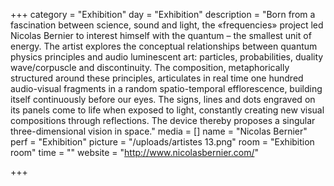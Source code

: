 +++
category = "Exhibition"
day = "Exhibition"
description = "Born from a fascination between science, sound and light, the «frequencies» project led Nicolas Bernier to interest himself with the quantum – the smallest unit of energy. The artist explores the conceptual relationships between quantum physics principles and audio luminescent art: particles, probabilities, duality wave/corpuscle and discontinuity. The composition, metaphorically structured around these principles, articulates in real time one hundred audio-visual fragments in a random spatio-temporal efflorescence, building itself continuously before our eyes. The signs, lines and dots engraved on its panels come to life when exposed to light, constantly creating new visual compositions through reflections. The device thereby proposes a singular three-dimensional vision in space."
media = []
name = "Nicolas Bernier"
perf = "Exhibition"
picture = "/uploads/artistes 13.png"
room = "Exhibition room"
time = ""
website = "http://www.nicolasbernier.com/"

+++
